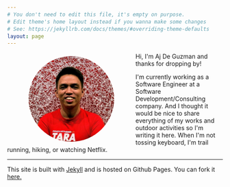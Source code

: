 ```yaml
---
# You don't need to edit this file, it's empty on purpose.
# Edit theme's home layout instead if you wanna make some changes
# See: https://jekyllrb.com/docs/themes/#overriding-theme-defaults
layout: page
---
```


<img style="float:left; object-fit: cover; border-radius:50%; margin: 8px 50px" width="200" height="200" src="assets/profile.jpg" alt="Profile">

Hi, I'm Aj De Guzman and thanks for dropping by!

I'm currently working as a Software Engineer at a Software Development/Consulting company. And I thought it would be nice to share everything of my works and outdoor activities so I'm writing it here. When I'm not tossing keyboard, I'm trail running, hiking, or watching Netflix.

<hr>

This site is built with [Jekyll](https://jekyllrb.com) and is hosted on Github Pages. You can fork it [here.](https://github.com/ajdeguzman/ajdeguzman.github.io)
